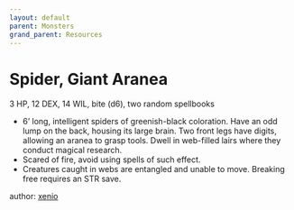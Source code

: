 ```yaml
---
layout: default
parent: Monsters
grand_parent: Resources
---
```


# Spider, Giant Aranea
3 HP, 12 DEX, 14 WIL, bite (d6), two random spellbooks
- 6’ long, intelligent spiders of greenish-black coloration. Have an odd lump on the back, housing its large brain. Two front legs have digits, allowing an aranea to grasp tools. Dwell in web-filled lairs where they conduct magical research.
-  Scared of fire, avoid using spells of such effect.
- Creatures caught in webs are entangled and unable to move. Breaking free requires an STR save.

author: [xenio](https://xenioinabottle.blogspot.com)
